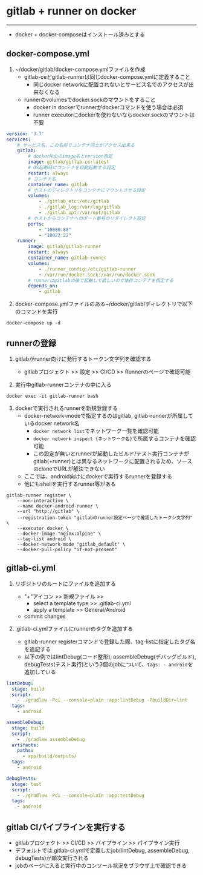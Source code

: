 # gitlab + runner on docker
---
- docker + docker-composeはインストール済みとする

## docker-compose.yml
1. ~/docker/gitlab/docker-compose.ymlファイルを作成
	- gitlab-ceとgitlab-runnerは同じdocker-compose.ymlに定義すること
		- 同じdocker networkに配置されないとサービス名でのアクセスが出来なくなる
	- runnerのvolumesでdocker.sockのマウントをすること
		- docker in dockerでrunnerがdockerコマンドを使う場合は必須
		- runner executorにdockerを使わないならdocker.sockのマウントは不要

```yml
version: '3.7'
services:
	# サービス名、この名前でコンテナ同士がアクセス出来る
    gitlab:
		# dockerHubのimage名とversion指定
        image: gitlab/gitlab-ce:latest
		# OS起動時にコンテナを自動起動する設定
        restart: always
		# コンテナ名
        container_name: gitlab
		# ホストのディレクトリをコンテナにマウントさせる設定
        volumes:
            - ./gitlab_etc:/etc/gitlab
            - ./gitlab_log:/var/log/gitlab
            - ./gitlab_opt:/var/opt/gitlab
        # ホストからコンテナへのポート番号のリダイレクト設定
        ports:
            - "10080:80"
            - "10022:22"
    runner:
        image: gitlab/gitlab-runner
        restart: always
        container_name: gitlab-runner
        volumes:
            - ./runner_config:/etc/gitlab-runner
            - /var/run/docker.sock:/var/run/docker.sock
        # runnerはgitlabの後で起動して欲しいので依存コンテナを指定する
        depends_on:
            - gitlab
```

2. docker-compose.ymlファイルのある~/docker/gitlab/ディレクトリで以下のコマンドを実行
```
docker-compose up -d
```

## runnerの登録
1. gitlabがrunner向けに発行するトークン文字列を確認する
	- gitlabプロジェクト >> 設定 >> CI/CD >> Runnerのページで確認可能

2. 実行中gitlab-runnerコンテナの中に入る
```
docker exec -it gitlab-runner bash
```

3. dockerで実行されるrunnerを新規登録する
	- docker-network-modeで指定するのはgitlab, gitlab-runnerが所属しているdocker network名
		- `docker network list`でネットワーク一覧を確認可能
		- `docker network inspect {ネットワーク名}`で所属するコンテナを確認可能
		- この設定が無いとrunnerが起動したビルド/テスト実行コンテナがgitlab(+runner)とは異なるネットワークに配置されるため、ソースのcloneでURLが解決できない
	- ここでは、android向けにdockerで実行するrunnerを登録する
	- 他にもshellを実行するrunner等がある
```
gitlab-runner register \
    --non-interactive \
    --name docker-android-runner \
    --url "http://gitlab" \
    --registration-token "gitlabのrunner設定ページで確認したトークン文字列" \
    --executor docker \
    --docker-image "nginx:alpine" \
    --tag-list android \
    --docker-network-mode "gitlab_default" \
    --docker-pull-policy "if-not-present"
```

## gitlab-ci.yml
1. リポジトリのルートにファイルを追加する
	- "+"アイコン >> 新規ファイル >>
		- select a template type >> .gitlab-ci.yml
		- apply a template >> General/Android
	- commit changes

2. .gitlab-ci.ymlファイルにrunnerのタグを追加する
	- gitlab-runner registerコマンドで登録した際、tag-listに指定したタグ名を追記する
	- 以下の例ではlintDebug(コード整形), assembleDebug(デバッグビルド), debugTests(テスト実行)という3個のjobについて、`tags: - android`を追加している

```yml
lintDebug:
  stage: build
  script:
    - ./gradlew -Pci --console=plain :app:lintDebug -PbuildDir=lint
  tags:
    - android

assembleDebug:
  stage: build
  script:
    - ./gradlew assembleDebug
  artifacts:
    paths:
      - app/build/outputs/
  tags:
    - android

debugTests:
  stage: test
  script:
    - ./gradlew -Pci --console=plain :app:testDebug
  tags:
    - android
```

## gitlab CIパイプラインを実行する
- gitlabプロジェクト >> CI/CD >> パイプライン >> パイプライン実行
- デフォルトでは.gitlab-ci.ymlで定義したjob(lintDebug, assembleDebug, debugTests)が順次実行される
- jobのページに入ると実行中のコンソール状況をブラウザ上で確認できる
